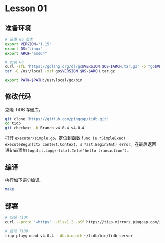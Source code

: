 # Lesson 01

## 准备环境

```bash
# 设置 Go 版本
export VERSION="1.15"
export OS="linux"
export ARCH="amd64"

# 安装 Go
curl -sfL "https://golang.org/dl/go$VERSION.$OS-$ARCH.tar.gz" -o "go$VERSION.$OS-$ARCH.tar.gz"
tar -C /usr/local -xzf go$VERSION.$OS-$ARCH.tar.gz

export PATH=$PATH:/usr/local/go/bin
```

## 修改代码

克隆 TiDB 存储库。

```bash
git clone "https://github.com/pingcap/tidb.git"
cd tidb
git checkout -b Branch_v4.0.4 v4.0.4
```

打开 `executor/simple.go`，定位到函数 `func (e *SimpleExec) executeBegin(ctx context.Context, s *ast.BeginStmt) error`。在最后返回语句前添加 `logutil.Logger(ctx).Info("hello transaction")`。

## 编译

执行如下语句编译。

```bash
make
```

## 部署

```bash
# 安装 TiUP
curl --proto '=https' --tlsv1.2 -sSf https://tiup-mirrors.pingcap.com/install.sh | sh

# 启动 TiDB
tiup playground v4.0.4 --db.binpath ~/tidb/bin/tidb-server
```
